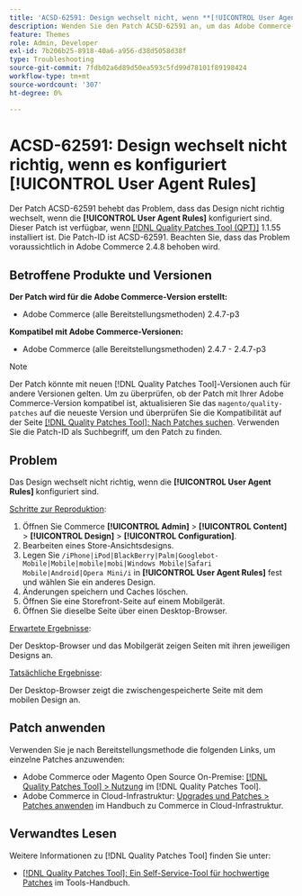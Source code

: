 ```yaml
---
title: 'ACSD-62591: Design wechselt nicht, wenn **[!UICONTROL User Agent Rules]** konfiguriert ist'
description: Wenden Sie den Patch ACSD-62591 an, um das Adobe Commerce-Problem zu beheben, bei dem das Design nicht richtig wechselt, wenn die **[!UICONTROL User Agent Rules]** konfiguriert sind.
feature: Themes
role: Admin, Developer
exl-id: 7b206b25-8918-40a6-a956-d38d5058d38f
type: Troubleshooting
source-git-commit: 7fdb02a6d89d50ea593c5fd99d78101f89198424
workflow-type: tm+mt
source-wordcount: '307'
ht-degree: 0%

---
```


# ACSD-62591: Design wechselt nicht richtig, wenn es konfiguriert [!UICONTROL User Agent Rules]

Der Patch ACSD-62591 behebt das Problem, dass das Design nicht richtig wechselt, wenn die **[!UICONTROL User Agent Rules]** konfiguriert sind. Dieser Patch ist verfügbar, wenn [[!DNL Quality Patches Tool (QPT)]](/help/tools/quality-patches-tool/quality-patches-tool-to-self-serve-quality-patches.md) 1.1.55 installiert ist. Die Patch-ID ist ACSD-62591. Beachten Sie, dass das Problem voraussichtlich in Adobe Commerce 2.4.8 behoben wird.

## Betroffene Produkte und Versionen

**Der Patch wird für die Adobe Commerce-Version erstellt:**
* Adobe Commerce (alle Bereitstellungsmethoden) 2.4.7-p3

**Kompatibel mit Adobe Commerce-Versionen:**
* Adobe Commerce (alle Bereitstellungsmethoden) 2.4.7 - 2.4.7-p3

>[!NOTE]
>
>Der Patch könnte mit neuen [!DNL Quality Patches Tool]-Versionen auch für andere Versionen gelten. Um zu überprüfen, ob der Patch mit Ihrer Adobe Commerce-Version kompatibel ist, aktualisieren Sie das `magento/quality-patches` auf die neueste Version und überprüfen Sie die Kompatibilität auf der Seite [[!DNL Quality Patches Tool]: Nach Patches suchen](https://experienceleague.adobe.com/tools/commerce-quality-patches/index.html). Verwenden Sie die Patch-ID als Suchbegriff, um den Patch zu finden.

## Problem

Das Design wechselt nicht richtig, wenn die **[!UICONTROL User Agent Rules]** konfiguriert sind.

<u>Schritte zur Reproduktion</u>:

1. Öffnen Sie Commerce **[!UICONTROL Admin]** > **[!UICONTROL Content]** > **[!UICONTROL Design]** > **[!UICONTROL Configuration]**.
1. Bearbeiten eines Store-Ansichtsdesigns.
1. Legen Sie `/iPhone|iPod|BlackBerry|Palm|Googlebot-Mobile|Mobile|mobile|mobi|Windows Mobile|Safari Mobile|Android|Opera Mini/i` in **[!UICONTROL User Agent Rules]** fest und wählen Sie ein anderes Design.
1. Änderungen speichern und Caches löschen.
1. Öffnen Sie eine Storefront-Seite auf einem Mobilgerät.
1. Öffnen Sie dieselbe Seite über einen Desktop-Browser.

<u>Erwartete Ergebnisse</u>:

Der Desktop-Browser und das Mobilgerät zeigen Seiten mit ihren jeweiligen Designs an.

<u>Tatsächliche Ergebnisse</u>:

Der Desktop-Browser zeigt die zwischengespeicherte Seite mit dem mobilen Design an.

## Patch anwenden

Verwenden Sie je nach Bereitstellungsmethode die folgenden Links, um einzelne Patches anzuwenden:

* Adobe Commerce oder Magento Open Source On-Premise: [[!DNL Quality Patches Tool] > Nutzung](/help/tools/quality-patches-tool/usage.md) im [!DNL Quality Patches Tool].
* Adobe Commerce in Cloud-Infrastruktur: [Upgrades und Patches > Patches anwenden](https://experienceleague.adobe.com/docs/commerce-cloud-service/user-guide/develop/upgrade/apply-patches.html) im Handbuch zu Commerce in Cloud-Infrastruktur.


## Verwandtes Lesen

Weitere Informationen zu [!DNL Quality Patches Tool] finden Sie unter:

* [[!DNL Quality Patches Tool]: Ein Self-Service-Tool für hochwertige Patches](/help/tools/quality-patches-tool/quality-patches-tool-to-self-serve-quality-patches.md) im Tools-Handbuch.

